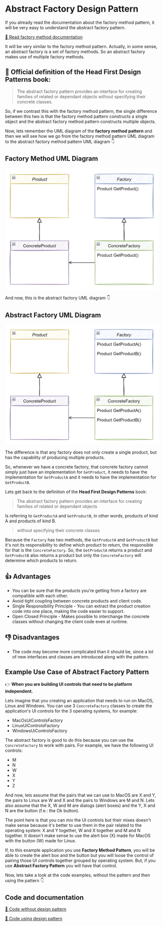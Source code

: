 # Abstract Factory Design Pattern

If you already read the documentation about the factory method pattern, it will be very easy to understand the abstract factory pattern.

[📄 Read factory method documentation](../FactoryMethodPattern/README.md)

It will be very similar to the factory method pattern. Actually, in some sense, an abstract factory is a set of factory methods. So an abstract factory makes use of multiple factory methods.

## 📖 Official definition of the **Head First Design Patterns** book:

> The abstract factory pattern provides an interface for creating families of related or dependant objects without specifying their concrete classes.

So, if we contrast this with the factory method pattern, the single difference between this two is that the factory method pattern constructs a single object and the abstract factory method pattern constructs multiple objects.

Now, lets remember the UML diagram of the **factory method pattern** and then we will see how we go from the factory method pattern UML diagram to the abstract factory method pattern UML diagram 👇

## Factory Method UML Diagram

![Factory Method UML Diagram](../.github/images/FactoryMethodPattern/generic-class-diagram.png)

And now, this is the abstract factory UML diagram 👇

## Abstract Factory UML Diagram

![Abstract Factory UML Diagram](../.github/images/AbstractFactoryPattern/generic-class-diagram.png)

The difference is that any factory does not only create a single product, but has the capability of producing multiple products.

So, whenever we have a concrete factory, that concrete factory cannot simply just have an implementation for `GetProduct`, it needs to have the implementation for `GetProductA` and it needs to have the implementation for `GetProductB`.

Lets get back to the definition of the **Head First Design Patterns** book:

> The abstract factory pattern provides an interface for creating families of related or dependant objects

Is referring to `GetProductA` and `GetProductB`, in other words, products of kind A and products of kind B.

> without specifying their concrete classes

Because the `Factory` has two methods, the `GetProductA` and `GetProductB` but it's not its responsibility to define which product to return, the responsible for that is the `ConcreteFactory`. So, the `GetProductA` returns a product and `GetProductB` also returns a product but only the `ConcreteFactory` will determine which products to return.

## 👍 Advantages

- You can be sure that the products you’re getting from a factory are compatible with each other.
- Avoid tight coupling between concrete products and client code.
- Single Responsibility Principle - You can extract the product creation code into one place, making the code easier to support.
- Open Closed Principle - Makes possible to interchange the concrete classes without changing the client code even at runtime.

## 👎 Disadvantages

- The code may become more complicated than it should be, since a lot of new interfaces and classes are introduced along with the pattern.

## Example Use Case of Abstract Factory Pattern

👉 **When you are building UI controls that need to be platform independent.**

Lets imagine that you creating an application that needs to run on MacOS, Linux and Windows. You can use 3 `ConcreteFactory` classes to create the application's UI controls for the 3 operating systems, for example:
- MacOsUiControlsFactory
- LinuxUiControlsFactory
- WindowsUiControlsFactory

The abstract factory is good to do this because you can use the `ConcreteFactory` to work with pairs. For example, we have the following UI controls:
- M
- N
- W
- X
- Y
- Z

And now, lets assume that the pairs that we can use to MacOS are X and Y, the pairs to Linux are W and X and the pairs to Windows are M and N. Lets also assume that the X, W and M are dialogs (alert boxes) and the Y, X and N are the button (f.e.: the Ok button).

The point here is that you can mix the UI controls but their mixes doesn't make sense because it's better to use them in the pair related to the operating system: X and Y together, W and X together and M and N together. It doesn't make sense to use the alert box (X) made for MacOS with the button (W) made for Linux.

If, to this example application you use **Factory Method Pattern**, you will be able to create the alert box and the button but you will loose the control of pairing those UI controls together grouped by operating system. But, if you use **Abstract Factory Pattern** you will have that control.

Now, lets take a look at the code examples, without the pattern and then using the pattern 👇

## Code and documentation

[📄 Code without design pattern](./AbstractFactoryPattern.WithoutPattern/README.md)

[📄 Code using design pattern](./AbstractFactoryPattern.WithPattern/README.md)